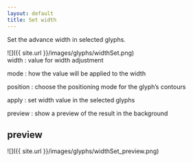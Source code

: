 ```yaml
---
layout: default
title: Set width
---
```


Set the advance width in selected glyphs.

<div class='row'>

<div class='col' markdown='1'>
![]({{ site.url }}/images/glyphs/widthSet.png)
</div>

<div class='col' markdown='1'>
width
: value for width adjustment

mode
: how the value will be applied to the width

position
: choose the positioning mode for the glyph’s contours

apply
: set width value in the selected glyphs

preview
: show a preview of the result in the background
</div>

</div>

preview
-------

![]({{ site.url }}/images/glyphs/widthSet_preview.png)
